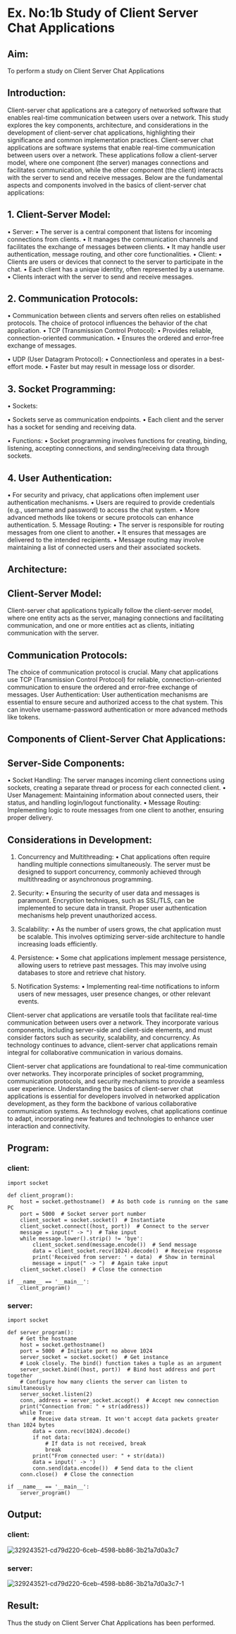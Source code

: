 # Ex. No:1b 			Study of Client Server Chat Applications

## Aim: 
To perform a study on Client Server Chat Applications
## Introduction:
Client-server chat applications are a category of networked software that enables real-time communication between users over a network. This study explores the key components, architecture, and considerations in the development of client-server chat applications, highlighting their significance and common implementation practices.
Client-server chat applications are software systems that enable real-time communication between users over a network. These applications follow a client-server model, where one component (the server) manages connections and facilitates communication, while the other component (the client) interacts with the server to send and receive messages. Below are the fundamental aspects and components involved in the basics of client-server chat applications:
## 1. Client-Server Model:
•	Server:
•	The server is a central component that listens for incoming connections from clients.
•	It manages the communication channels and facilitates the exchange of messages between clients.
•	It may handle user authentication, message routing, and other core functionalities.
•	Client:
•	Clients are users or devices that connect to the server to participate in the chat.
•	Each client has a unique identity, often represented by a username.
•	Clients interact with the server to send and receive messages.
## 2. Communication Protocols:
•	Communication between clients and servers often relies on established protocols. The choice of protocol influences the behavior of the chat application.
•	TCP (Transmission Control Protocol):
•	Provides reliable, connection-oriented communication.
•	Ensures the ordered and error-free exchange of messages.

•	UDP (User Datagram Protocol):
•	Connectionless and operates in a best-effort mode.
•	Faster but may result in message loss or disorder.
## 3. Socket Programming:
•	Sockets:

•	Sockets serve as communication endpoints.
•	Each client and the server has a socket for sending and receiving data.

•	Functions:
•	Socket programming involves functions for creating, binding, listening, accepting connections, and sending/receiving data through sockets.
## 4. User Authentication:
•	For security and privacy, chat applications often implement user authentication mechanisms.
•	Users are required to provide credentials (e.g., username and password) to access the chat system.
•	More advanced methods like tokens or secure protocols can enhance authentication.
5. Message Routing:
•	The server is responsible for routing messages from one client to another.
•	It ensures that messages are delivered to the intended recipients.
•	Message routing may involve maintaining a list of connected users and their associated sockets.

## Architecture:
## Client-Server Model:
Client-server chat applications typically follow the client-server model, where one entity acts as the server, managing connections and facilitating communication, and one or more entities act as clients, initiating communication with the server.

## Communication Protocols:
The choice of communication protocol is crucial. Many chat applications use TCP (Transmission Control Protocol) for reliable, connection-oriented communication to ensure the ordered and error-free exchange of messages.
User Authentication:
User authentication mechanisms are essential to ensure secure and authorized access to the chat system. This can involve username-password authentication or more advanced methods like tokens.
## Components of Client-Server Chat Applications:
## Server-Side Components:

•	Socket Handling: The server manages incoming client connections using sockets, creating a separate thread or process for each connected client.
•	User Management: Maintaining information about connected users, their status, and handling login/logout functionality.
•	Message Routing: Implementing logic to route messages from one client to another, ensuring proper delivery.

## Considerations in Development:
1.	Concurrency and Multithreading:
•	Chat applications often require handling multiple connections simultaneously. The server must be designed to support concurrency, commonly achieved through multithreading or asynchronous programming.
2.	Security:
•	Ensuring the security of user data and messages is paramount. Encryption techniques, such as SSL/TLS, can be implemented to secure data in transit. Proper user authentication mechanisms help prevent unauthorized access.
3.	Scalability:
•	As the number of users grows, the chat application must be scalable. This involves optimizing server-side architecture to handle increasing loads efficiently.
4.	Persistence:
•	Some chat applications implement message persistence, allowing users to retrieve past messages. This may involve using databases to store and retrieve chat history.

5.	Notification Systems:
•	Implementing real-time notifications to inform users of new messages, user presence changes, or other relevant events.


Client-server chat applications are versatile tools that facilitate real-time communication between users over a network. They incorporate various components, including server-side and client-side elements, and must consider factors such as security, scalability, and concurrency. As technology continues to advance, client-server chat applications remain integral for collaborative communication in various domains.

Client-server chat applications are foundational to real-time communication over networks. They incorporate principles of socket programming, communication protocols, and security mechanisms to provide a seamless user experience. Understanding the basics of client-server chat applications is essential for developers involved in networked application development, as they form the backbone of various collaborative communication systems. As technology evolves, chat applications continue to adapt, incorporating new features and technologies to enhance user interaction and connectivity.

## Program:
### client:
```
import socket

def client_program():
    host = socket.gethostname()  # As both code is running on the same PC
    port = 5000  # Socket server port number
    client_socket = socket.socket()  # Instantiate
    client_socket.connect((host, port))  # Connect to the server
    message = input(" -> ")  # Take input
    while message.lower().strip() != 'bye':
        client_socket.send(message.encode())  # Send message
        data = client_socket.recv(1024).decode()  # Receive response
        print('Received from server: ' + data)  # Show in terminal
        message = input(" -> ")  # Again take input
    client_socket.close()  # Close the connection

if __name__ == '__main__':
    client_program()

```
### server:
```
import socket

def server_program():
    # Get the hostname
    host = socket.gethostname()
    port = 5000  # Initiate port no above 1024
    server_socket = socket.socket()  # Get instance
    # Look closely. The bind() function takes a tuple as an argument
    server_socket.bind((host, port))  # Bind host address and port together
    # Configure how many clients the server can listen to simultaneously
    server_socket.listen(2)
    conn, address = server_socket.accept()  # Accept new connection
    print("Connection from: " + str(address))
    while True:
        # Receive data stream. It won't accept data packets greater than 1024 bytes
        data = conn.recv(1024).decode()
        if not data:
            # If data is not received, break
            break
        print("From connected user: " + str(data))
        data = input(' -> ')
        conn.send(data.encode())  # Send data to the client
    conn.close()  # Close the connection

if __name__ == '__main__':
    server_program()

```

## Output:
### client:
![329243521-cd79d220-6ceb-4598-bb86-3b21a7d0a3c7](https://github.com/Priya-Loganathan/ChatStudy/assets/121166075/de8097e1-1e3a-4b6c-ae6e-fab3ac1e2187)

### server:
![329243521-cd79d220-6ceb-4598-bb86-3b21a7d0a3c7-1](https://github.com/Priya-Loganathan/ChatStudy/assets/121166075/1436feb4-47a9-4ff5-978d-11f9aa9b5c51)

## Result:
Thus the study on Client Server Chat Applications has been performed.

